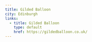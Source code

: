 ```yaml
---
title: Gilded Balloon
city: Edinburgh
links:
  - title: Gilded Balloon
    type: default
    href: https://gildedballoon.co.uk/
---
```

